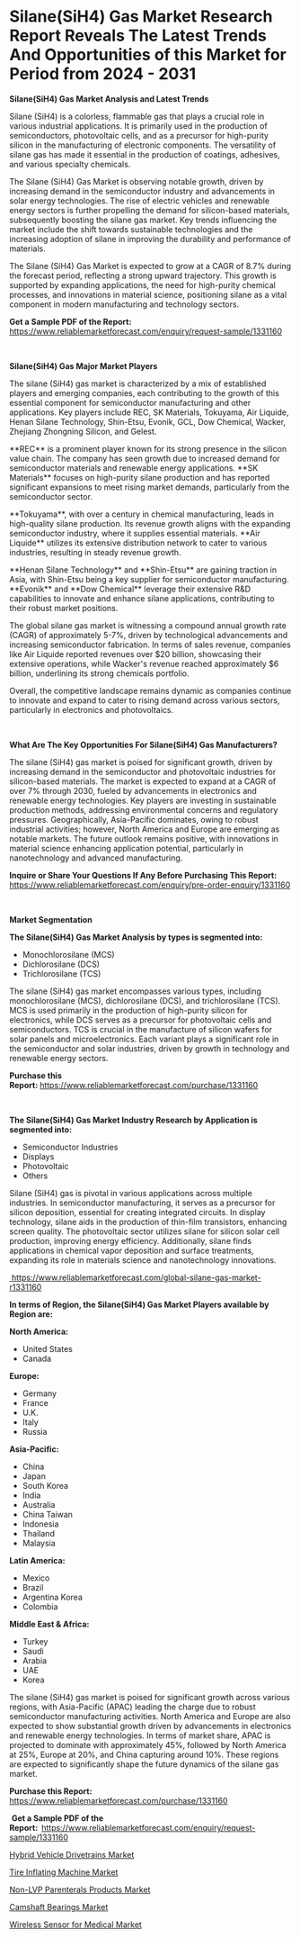 <p><h1>Silane(SiH4) Gas Market Research Report Reveals The Latest Trends And Opportunities of this Market for Period from 2024 - 2031</h1></p><p><strong>Silane(SiH4) Gas Market Analysis and Latest Trends</strong></p>
<p><p>Silane (SiH4) is a colorless, flammable gas that plays a crucial role in various industrial applications. It is primarily used in the production of semiconductors, photovoltaic cells, and as a precursor for high-purity silicon in the manufacturing of electronic components. The versatility of silane gas has made it essential in the production of coatings, adhesives, and various specialty chemicals.</p><p>The Silane (SiH4) Gas Market is observing notable growth, driven by increasing demand in the semiconductor industry and advancements in solar energy technologies. The rise of electric vehicles and renewable energy sectors is further propelling the demand for silicon-based materials, subsequently boosting the silane gas market. Key trends influencing the market include the shift towards sustainable technologies and the increasing adoption of silane in improving the durability and performance of materials.</p><p>The Silane (SiH4) Gas Market is expected to grow at a CAGR of 8.7% during the forecast period, reflecting a strong upward trajectory. This growth is supported by expanding applications, the need for high-purity chemical processes, and innovations in material science, positioning silane as a vital component in modern manufacturing and technology sectors.</p></p>
<p><strong>Get a Sample PDF of the Report:&nbsp;</strong> <a href="https://www.reliablemarketforecast.com/enquiry/request-sample/1331160?utm_campaign=1134&utm_medium=2&utm_source=Github&utm_content=ia&utm_term=16102024&utm_id=silanesih4-gas">https://www.reliablemarketforecast.com/enquiry/request-sample/1331160</a></p>
<p>&nbsp;</p>
<p><strong>Silane(SiH4) Gas Major Market Players</strong></p>
<p><p>The silane (SiH4) gas market is characterized by a mix of established players and emerging companies, each contributing to the growth of this essential component for semiconductor manufacturing and other applications. Key players include REC, SK Materials, Tokuyama, Air Liquide, Henan Silane Technology, Shin-Etsu, Evonik, GCL, Dow Chemical, Wacker, Zhejiang Zhongning Silicon, and Gelest.</p><p>**REC** is a prominent player known for its strong presence in the silicon value chain. The company has seen growth due to increased demand for semiconductor materials and renewable energy applications. **SK Materials** focuses on high-purity silane production and has reported significant expansions to meet rising market demands, particularly from the semiconductor sector.</p><p>**Tokuyama**, with over a century in chemical manufacturing, leads in high-quality silane production. Its revenue growth aligns with the expanding semiconductor industry, where it supplies essential materials. **Air Liquide** utilizes its extensive distribution network to cater to various industries, resulting in steady revenue growth. </p><p>**Henan Silane Technology** and **Shin-Etsu** are gaining traction in Asia, with Shin-Etsu being a key supplier for semiconductor manufacturing. **Evonik** and **Dow Chemical** leverage their extensive R&D capabilities to innovate and enhance silane applications, contributing to their robust market positions.</p><p>The global silane gas market is witnessing a compound annual growth rate (CAGR) of approximately 5-7%, driven by technological advancements and increasing semiconductor fabrication. In terms of sales revenue, companies like Air Liquide reported revenues over $20 billion, showcasing their extensive operations, while Wacker's revenue reached approximately $6 billion, underlining its strong chemicals portfolio.</p><p>Overall, the competitive landscape remains dynamic as companies continue to innovate and expand to cater to rising demand across various sectors, particularly in electronics and photovoltaics.</p></p>
<p>&nbsp;</p>
<p><strong>What Are The Key Opportunities For Silane(SiH4) Gas Manufacturers?</strong></p>
<p><p>The silane (SiH4) gas market is poised for significant growth, driven by increasing demand in the semiconductor and photovoltaic industries for silicon-based materials. The market is expected to expand at a CAGR of over 7% through 2030, fueled by advancements in electronics and renewable energy technologies. Key players are investing in sustainable production methods, addressing environmental concerns and regulatory pressures. Geographically, Asia-Pacific dominates, owing to robust industrial activities; however, North America and Europe are emerging as notable markets. The future outlook remains positive, with innovations in material science enhancing application potential, particularly in nanotechnology and advanced manufacturing.</p></p>
<p><strong>Inquire or Share Your Questions If Any Before Purchasing This Report:</strong> <a href="https://www.reliablemarketforecast.com/enquiry/pre-order-enquiry/1331160?utm_campaign=1134&utm_medium=2&utm_source=Github&utm_content=ia&utm_term=16102024&utm_id=silanesih4-gas">https://www.reliablemarketforecast.com/enquiry/pre-order-enquiry/1331160</a></p>
<p>&nbsp;</p>
<p><strong>Market Segmentation</strong></p>
<p><strong>The Silane(SiH4) Gas Market Analysis by types is segmented into:</strong></p>
<p><ul><li>Monochlorosilane (MCS)</li><li>Dichlorosilane (DCS)</li><li>Trichlorosilane (TCS)</li></ul></p>
<p><p>The silane (SiH4) gas market encompasses various types, including monochlorosilane (MCS), dichlorosilane (DCS), and trichlorosilane (TCS). MCS is used primarily in the production of high-purity silicon for electronics, while DCS serves as a precursor for photovoltaic cells and semiconductors. TCS is crucial in the manufacture of silicon wafers for solar panels and microelectronics. Each variant plays a significant role in the semiconductor and solar industries, driven by growth in technology and renewable energy sectors.</p></p>
<p><strong>Purchase this Report:&nbsp;</strong><a href="https://www.reliablemarketforecast.com/purchase/1331160?utm_campaign=1134&utm_medium=2&utm_source=Github&utm_content=ia&utm_term=16102024&utm_id=silanesih4-gas">https://www.reliablemarketforecast.com/purchase/1331160</a></p>
<p>&nbsp;</p>
<p><strong>The Silane(SiH4) Gas Market Industry Research by Application is segmented into:</strong></p>
<p><ul><li>Semiconductor Industries</li><li>Displays</li><li>Photovoltaic</li><li>Others</li></ul></p>
<p><p>Silane (SiH4) gas is pivotal in various applications across multiple industries. In semiconductor manufacturing, it serves as a precursor for silicon deposition, essential for creating integrated circuits. In display technology, silane aids in the production of thin-film transistors, enhancing screen quality. The photovoltaic sector utilizes silane for silicon solar cell production, improving energy efficiency. Additionally, silane finds applications in chemical vapor deposition and surface treatments, expanding its role in materials science and nanotechnology innovations.</p></p>
<p><a href="https://www.reliablemarketforecast.com/global-silane-gas-market-r1331160?utm_campaign=1134&utm_medium=2&utm_source=Github&utm_content=ia&utm_term=16102024&utm_id=silanesih4-gas">&nbsp;https://www.reliablemarketforecast.com/global-silane-gas-market-r1331160</a></p>
<p><strong>In terms of Region, the Silane(SiH4) Gas Market Players available by Region are:</strong></p>
<p>
    <p> <strong> North America: </strong>
        <ul>
            <li>United States</li>
            <li>Canada</li>
        </ul>
        </p> 
    <p> <strong> Europe: </strong>
        <ul>
            <li>Germany</li>
            <li>France</li>
            <li>U.K.</li>
            <li>Italy</li>
            <li>Russia</li>
        </ul>
        </p> 
    <p> <strong> Asia-Pacific: </strong>
        <ul>
            <li>China</li>
            <li>Japan</li>
            <li>South Korea</li>
            <li>India</li>
            <li>Australia</li>
            <li>China Taiwan</li>
            <li>Indonesia</li>
            <li>Thailand</li>
            <li>Malaysia</li>
        </ul>
        </p> 
    <p> <strong> Latin America: </strong>
        <ul>
            <li>Mexico</li>
            <li>Brazil</li>
            <li>Argentina Korea</li>
            <li>Colombia</li>
        </ul>
        </p> 
    <p> <strong> Middle East & Africa: </strong>
        <ul>
            <li>Turkey</li>
            <li>Saudi</li>
            <li>Arabia</li>
            <li>UAE</li>
            <li>Korea</li>
        </ul>
    </p>
    </p>
<p><p>The silane (SiH4) gas market is poised for significant growth across various regions, with Asia-Pacific (APAC) leading the charge due to robust semiconductor manufacturing activities. North America and Europe are also expected to show substantial growth driven by advancements in electronics and renewable energy technologies. In terms of market share, APAC is projected to dominate with approximately 45%, followed by North America at 25%, Europe at 20%, and China capturing around 10%. These regions are expected to significantly shape the future dynamics of the silane gas market.</p></p>
<p><strong>Purchase this Report: </strong><a href="https://www.reliablemarketforecast.com/purchase/1331160?utm_campaign=1134&utm_medium=2&utm_source=Github&utm_content=ia&utm_term=16102024&utm_id=silanesih4-gas">https://www.reliablemarketforecast.com/purchase/1331160</a></p>
<p>&nbsp;<strong>Get a Sample PDF of the Report:&nbsp;&nbsp;</strong><a href="https://www.reliablemarketforecast.com/enquiry/request-sample/1331160?utm_campaign=1134&utm_medium=2&utm_source=Github&utm_content=ia&utm_term=16102024&utm_id=silanesih4-gas">https://www.reliablemarketforecast.com/enquiry/request-sample/1331160</a></p>
<p><strong></strong></p>
<p><p><a href="https://www.linkedin.com/pulse/hybrid-vehicle-drivetrains-market-analysis-product-segmentation-wfcje?trk=public_post_embed_feed-article-content&utm_campaign=1134&utm_medium=2&utm_source=Github&utm_content=ia&utm_term=16102024&utm_id=silanesih4-gas">Hybrid Vehicle Drivetrains Market</a></p><p><a href="https://www.linkedin.com/pulse/future-trends-global-tire-inflating-machine-market-insights-cj8le?trk=public_post_embed_feed-article-content&utm_campaign=1134&utm_medium=2&utm_source=Github&utm_content=ia&utm_term=16102024&utm_id=silanesih4-gas">Tire Inflating Machine Market</a></p><p><a href="https://github.com/wanvigsqmunsenr/Market-Research-Report-List-1/blob/main/non-lvp-parenterals-products-market.md?utm_campaign=1134&utm_medium=2&utm_source=Github&utm_content=ia&utm_term=16102024&utm_id=silanesih4-gas">Non-LVP Parenterals Products Market</a></p><p><a href="https://www.linkedin.com/pulse/investment-opportunities-camshaft-bearings-sector-vuf4e?utm_campaign=1134&utm_medium=2&utm_source=Github&utm_content=ia&utm_term=16102024&utm_id=silanesih4-gas">Camshaft Bearings Market</a></p><p><a href="https://github.com/alea79alre/Market-Research-Report-List-1/blob/main/wireless-sensor-for-medical-market.md?utm_campaign=1134&utm_medium=2&utm_source=Github&utm_content=ia&utm_term=16102024&utm_id=silanesih4-gas">Wireless Sensor for Medical Market</a></p></p>